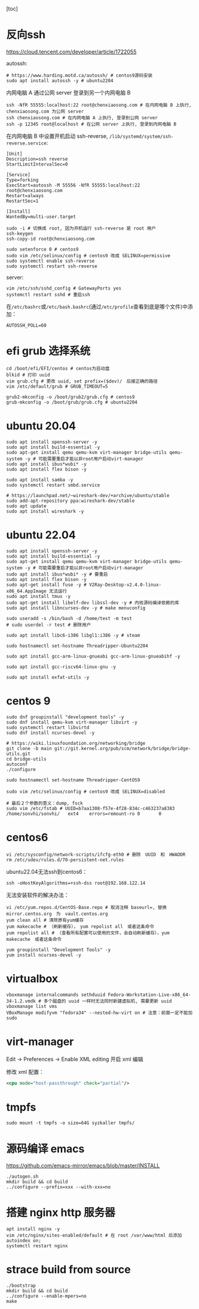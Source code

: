 [toc]

# 反向ssh

https://cloud.tencent.com/developer/article/1722055

autossh:
```shell
# https://www.harding.motd.ca/autossh/ # centos9源码安装
sudo apt install autossh -y # ubuntu2204
```

内网电脑 A 通过公网 server 登录到另一个内网电脑 B

```shell
ssh -NfR 55555:localhost:22 root@chenxiaosong.com # 在内网电脑 B 上执行, chenxiaosong.com 为公网 server
ssh chenxiaosong.com # 在内网电脑 A 上执行, 登录到公网 server
ssh -p 12345 root@localhost # 在公网 server 上执行, 登录到内网电脑 B
```

在内网电脑 B 中设置开机启动 ssh-reverse, `/lib/systemd/system/ssh-reverse.service`:
```shell
[Unit]
Description=ssh reverse
StartLimitIntervalSec=0

[Service]
Type=forking
ExecStart=autossh -M 55556 -NfR 55555:localhost:22 root@chenxiaosong.com
Restart=always
RestartSec=1

[Install]
WantedBy=multi-user.target
```
```shell
sudo -i # 切换成 root, 因为开机运行 ssh-reverse 是 root 用户
ssh-keygen
ssh-copy-id root@chenxiaosong.com

sudo setenforce 0 # centos9
sudo vim /etc/selinux/config # centos9 改成 SELINUX=permissive
sudo systemctl enable ssh-reverse
sudo systemctl restart ssh-reverse
```

server:
```shell
vim /etc/ssh/sshd_config # GatewayPorts yes
systemctl restart sshd # 重启ssh
```

在`/etc/bashrc`或`/etc/bash.bashrc`(通过`/etc/profile`查看到底是哪个文件)中添加：
```shell
AUTOSSH_POLL=60
```

# efi grub 选择系统

```shell
cd /boot/efi/EFI/centos # centos为启动盘
blkid # 打印 uuid
vim grub.cfg # 更改 uuid, set prefix=($dev)/　后接正确的路径
vim /etc/default/grub # GRUB_TIMEOUT=5

grub2-mkconfig -o /boot/grub2/grub.cfg # centos9
grub-mkconfig -o /boot/grub/grub.cfg # ubuntu2204
```

# ubuntu 20.04

```shell
sudo apt install openssh-server -y
sudo apt install build-essential -y
sudo apt-get install qemu qemu-kvm virt-manager bridge-utils qemu-system -y # 可能需要重启才能以非root用户启动virt-manager
sudo apt install ibus*wubi* -y
sudo apt install flex bison -y

sudo apt install samba -y
sudo systemctl restart smbd.service

# https://launchpad.net/~wireshark-dev/+archive/ubuntu/stable
sudo add-apt-repository ppa:wireshark-dev/stable
sudo apt update
sudo apt install wireshark -y
```

# ubuntu 22.04

```shell
sudo apt install openssh-server -y
sudo apt install build-essential -y
sudo apt-get install qemu qemu-kvm virt-manager bridge-utils qemu-system -y # 可能需要重启才能以非root用户启动virt-manager
sudo apt install ibus*wubi* -y # 要重启
sudo apt install flex bison -y
sudo apt-get install fuse -y # V2Ray-Desktop-v2.4.0-linux-x86_64.AppImage 无法运行
sudo apt install tmux -y
sudo apt-get install libelf-dev libssl-dev -y # 内核源码编译依赖的库
sudo apt install libncurses-dev -y # make menuconfig

sudo useradd -s /bin/bash -d /home/test -m test
# sudo userdel -r test # 删除用户

sudo apt install libc6-i386 libgl1:i386 -y # steam

sudo hostnamectl set-hostname Threadripper-Ubuntu2204

sudo apt install gcc-arm-linux-gnueabi gcc-arm-linux-gnueabihf -y

sudo apt install gcc-riscv64-linux-gnu -y

sudo apt install exfat-utils -y
```

# centos 9

```shell
sudo dnf groupinstall "development tools" -y
sudo dnf install qemu-kvm virt-manager libvirt -y
sudo systemctl restart libvirtd
sudo dnf install ncurses-devel -y

# https://wiki.linuxfoundation.org/networking/bridge
git clone -b main git://git.kernel.org/pub/scm/network/bridge/bridge-utils.git
cd bridge-utils
autoconf
./configure

sudo hostnamectl set-hostname Threadripper-CentOS9

sudo vim /etc/selinux/config # centos9 改成 SELINUX=disabled

# 最后２个参数的意义：dump, fsck
sudo vim /etc/fstab # UUID=b7aa1308-f57e-4f28-834c-c463237a8383 /home/sonvhi/sonvhi/   ext4    errors=remount-ro 0       0
```

# centos6

```shell
vi /etc/sysconfig/network-scripts/ifcfg-eth0 # 删除　UUID　和　HWADDR
rm /etc/udev/rules.d/70-persistent-net.rules 
```

ubuntu22.04无法ssh到centos6：
```shell
ssh -oHostKeyAlgorithms=+ssh-dss root@192.168.122.14
```

无法安装软件的解决办法：
```shell
vi /etc/yum.repos.d/CentOS-Base.repo # 取消注释 baseurl=, 替换　mirror.centos.org　为　vault.centos.org
yum clean all # 清除原有yum缓存
yum makecache # （刷新缓存），　yum repolist all　或者这条命令
yum repolist all # （查看所有配置可以使用的文件，会自动刷新缓存），yum makecache　或者这条命令

yum groupinstall "Development Tools" -y
yum install ncurses-devel -y
```

# virtualbox

```shell
vboxmanage internalcommands sethduuid Fedora-Workstation-Live-x86_64-34-1.2.vmdk # 多个磁盘的 uuid 一样时无法同时新建虚拟机, 需要更新 uuid
vboxmanage list vms
VBoxManage modifyvm "fedora34" --nested-hw-virt on # 注意：前面一定不能加sudo
```

# virt-manager

Edit -> Preferences -> Enable XML editing 开启 xml 编辑

修改 xml 配置：
```xml
<cpu mode="host-passthrough" check="partial"/>
```

# tmpfs

```shell
sudo mount -t tmpfs -o size=64G syzkaller tmpfs/
```

# 源码编译 emacs

https://github.com/emacs-mirror/emacs/blob/master/INSTALL

```shell
./autogen.sh
mkdir build && cd build
../configure --prefix=xxx --with-xxx=no
```

# 搭建 nginx http 服务器

```shell
apt install nginx -y
vim /etc/nginx/sites-enabled/default # 在 root /var/www/html 后添加 autoindex on;
systemctl restart nginx
```

# strace build from source

```shell
./bootstrap
mkdir build && cd build
../configure --enable-mpers=no
make
```
